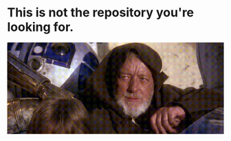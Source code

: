 # This is **not** the repository you're looking for.

![not the repo you're looking for](wrong-repo.gif)
